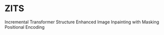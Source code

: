 # ZITS
Incremental Transformer Structure Enhanced Image Inpainting with Masking Positional Encoding
